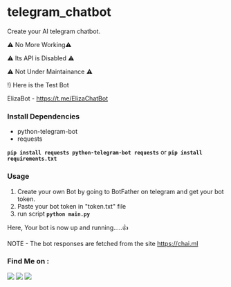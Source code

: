# telegram_chatbot
Create your AI telegram chatbot.

⚠️ No More Working⚠️

⚠️ Its API is Disabled ⚠️

⚠️ Not Under Maintainance ⚠️

!) Here is the Test Bot

ElizaBot - <a href="https://t.me/ElizaChatBot" target="_blank">https://t.me/ElizaChatBot</a>

### Install Dependencies
- python-telegram-bot
- requests

**`pip install requests python-telegram-bot requests`** or **`pip install requirements.txt`**

### Usage
1) Create your own Bot by going to BotFather on telegram and get your bot token.
2) Paste your bot token in "token.txt" file
3) run script **`python main.py`**

Here, Your bot is now up and running.....👍

NOTE - The bot responses are fetched from the site https://chai.ml


### Find Me on :
<p align="left">
  <a href="https://github.com/adhiraj-ranjan" target="_blank"><img src="https://img.shields.io/badge/Github-adhiraj--ranjan-green?style=for-the-badge&logo=github"></a>
  <a href="https://www.instagram.com/adhirajranjan.i" target="_blank"><img src="https://img.shields.io/badge/IG-adhiraj_ranjan-pink?style=for-the-badge&logo=instagram"></a>
  <a href="https://t.me/adhirajranjan" target="_blank"><img src="https://img.shields.io/badge/TELEGRAM-ADHIRAJ%20RANJAN-blue?style=for-the-badge&logo=telegram"></a>
  
</p>
